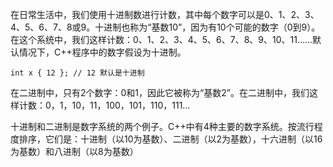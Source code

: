 在日常生活中，我们使用十进制数进行计数，其中每个数字可以是0、1、2、3、4、5、6、7、8或9。十进制也称为“基数10”，因为有10个可能的数字（0到9）。在这个系统中，我们这样计数：0、1、2、3、4、5、6、7、8、9、10、11……默认情况下，C++程序中的数字假设为十进制。

```
int x { 12 }; // 12 默认是十进制
```

在二进制中，只有2个数字：0和1，因此它被称为“基数2”。在二进制中，我们这样计数：0，1，10，11，100，101，110，111…

十进制和二进制是数字系统的两个例子。C++中有4种主要的数字系统。按流行程度排序，它们是：十进制（以10为基数）、二进制（以2为基数），十六进制（以16为基数）和八进制（以8为基数）


